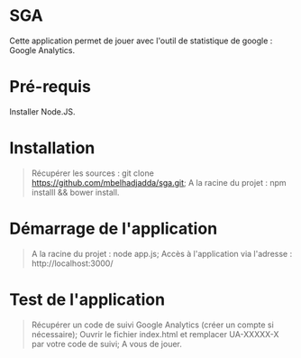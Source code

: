 SGA
=======

Cette application permet de jouer avec l'outil de statistique de google : Google Analytics.

Pré-requis
=======

Installer Node.JS.

Installation
=======

> Récupérer les sources : git clone https://github.com/mbelhadjadda/sga.git;
> A la racine du projet : npm installl && bower install.


Démarrage de l'application
=======

> A la racine du projet : node app.js;
> Accès à l'application via l'adresse : http://localhost:3000/


Test de l'application
=======

> Récupérer un code de suivi Google Analytics (créer un compte si nécessaire);
> Ouvrir le fichier index.html et remplacer UA-XXXXX-X par votre code de suivi;
> A vous de jouer.
